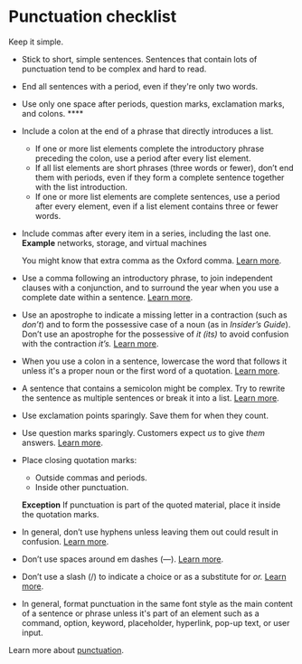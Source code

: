 # Punctuation checklist

Keep it simple.

  - Stick to short, simple sentences. Sentences that contain lots of punctuation tend to be complex and hard to read. 
  - End all sentences with a period, even if they're only two words.
  - Use only one space after periods, question marks, exclamation marks, and colons.
    ****<sub></sub><sup></sup>
  - Include a colon at the end of a phrase that directly introduces a list.
      - If
        one or more list elements complete the introductory phrase
        preceding the colon, use a period after every list element. 
      - If
        all list elements are short phrases (three words or fewer), don’t
        end them with periods, even if they form a complete sentence
        together with the list introduction. 
      - If
        one or more list elements are complete sentences, use a period
        after every element, even if a list element contains three or fewer
        words.

  - Include commas after every item in a series, including the last one.<br />    **Example** networks, storage, and virtual machines<br />
  
    You might know that extra comma as the Oxford comma. [Learn more](/style-guide/punctuation/commas).[
    ](/style-guide/punctuation/commas)
  - Use a comma following an introductory phrase, to join independent clauses with a conjunction, and to surround the year when you use a complete date within a sentence. [Learn more](/style-guide/punctuation/commas).
  - Use an apostrophe to indicate a missing letter in a contraction (such as *don’t*) and to form the possessive case of a noun (as in *Insider’s Guide*). Don’t use an apostrophe for the possessive of *it* *(its)* to avoid confusion with the contraction *it’s.* [Learn more](/style-guide/punctuation/apostrophes).[
    ](/style-guide/punctuation/apostrophes)
  - When
    you use a colon in a sentence, lowercase the word that follows
    it unless it's a proper noun or the first word of a quotation.
    [Learn more](/style-guide/punctuation/colons).
  - A
    sentence that contains a semicolon might be complex. Try to
    rewrite the sentence as multiple sentences or break it into a list. [Learn more](/style-guide/punctuation/semicolons).
  - Use exclamation points sparingly. Save them for when they count.
  - Use question marks sparingly. Customers expect *us* to give *them* answers. [Learn more](/style-guide/punctuation/question-marks).[
    ](/style-guide/punctuation/question-marks)
  - Place closing quotation marks:
      - Outside commas and periods.
      - Inside other punctuation.

    **Exception** If punctuation is part of the quoted material, place it inside the quotation marks.

  - In general, don’t use hyphens unless leaving them out could result in confusion. [Learn more](/style-guide/punctuation/dashes-hyphens/hyphens).[
    ](/style-guide/punctuation/dashes-hyphens/hyphens)
  - Don’t use spaces around em dashes (—). [Learn more](/style-guide/punctuation/dashes-hyphens/emes).[
    ](/style-guide/punctuation/dashes-hyphens/emes)
  - Don’t use a slash (/) to indicate a choice or as a substitute for *or.* [Learn more](/style-guide/punctuation/dashes-hyphens/slashes).
  - In
    general, format punctuation in the same font style as the main
    content of a sentence or phrase unless it's part of an element such as a command, option, keyword, placeholder, hyperlink, pop-up text, or user input.

Learn more about [punctuation](/style-guide/punctuation/).
